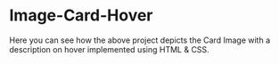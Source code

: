 # Image-Card-Hover
Here you can see how the above project depicts the Card Image with a description on hover implemented using HTML &amp; CSS.

